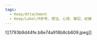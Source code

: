 ```yaml
---
tags:
  - Keep/Attachment
  - Keep/Label/R參考、想法、心得、筆記、紀錄
---
```



![[1793b9d44fe.b8e74a918b8cb609.jpeg]]